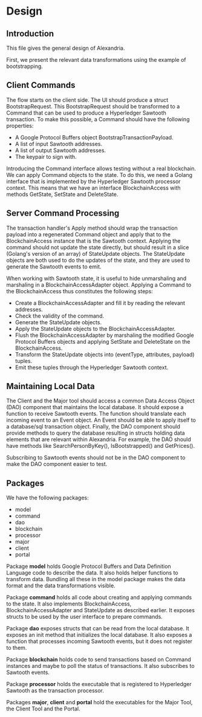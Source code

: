 # Design

## Introduction

This file gives the general design of Alexandria.

First, we present the relevant data transformations using the example of bootstrapping.

## Client Commands

The flow starts on the client side. The UI should produce a struct BootstrapRequest. This BootstrapRequest should be transformed to a Command that can be used to produce a Hyperledger Sawtooth transaction. To make this possible, a Command should have the following properties:

* A Google Protocol Buffers object BootstrapTransactionPayload.
* A list of input Sawtooth addresses.
* A list of output Sawtooth addresses.
* The keypair to sign with.

Introducing the Command interface allows testing without a real blockchain. We can apply Command objects to the state. To do this, we need a Golang interface that is implemented by the Hyperledger Sawtooth processor context. This means that we have an interface BlockchainAccess with methods GetState, SetState and DeleteState.

## Server Command Processing

The transaction handler's Apply method should wrap the transaction payload into a regenerated Command object and apply that to the BlockchainAccess instance that is the Sawtooth context. Applying the command should not update the state directly, but should result in a slice (Golang's version of an array) of StateUpdate objects. The StateUpdate objects are both used to do the updates of the state, and they are used to generate the Sawtooth events to emit.

When working with Sawtooth state, it is useful to hide unmarshaling and marshaling in a BlockchainAccessAdapter object. Applying a Command to the BlockchainAccess thus constitutes the following steps:

* Create a BlockchainAccessAdapter and fill it by reading the relevant addresses.
* Check the validity of the command.
* Generate the StateUpdate objects.
* Apply the StateUpdate objects to the BlockchainAccessAdapter.
* Flush the BlockchainAccessAdapter by marshaling the modified Google Protocol Buffers objects and applying SetState and DeleteState on the BlockchainAccess.
* Transform the StateUpdate objects into (eventType, attributes, payload) tuples.
* Emit these tuples through the Hyperledger Sawtooth context.

## Maintaining Local Data

The Client and the Major tool should access a common Data Access Object (DAO) component that maintains the local database. It should expose a function to receive Sawtooth events. The function should translate each incoming event to an Event object. An Event should be able to apply itself to a database/sql transaction object. Finally, the DAO component should provide methods to query the database resulting in structs holding data elements that are relevant within Alexandria. For example, the DAO should have methods like SearchPersonByKey(), IsBootstrapped() and GetPrices().

Subscribing to Sawtooth events should not be in the DAO component to make the DAO component easier to test.

## Packages

We have the following packages:

* model
* command
* dao
* blockchain
* processor
* major
* client
* portal

Package **model** holds Google Protocol Buffers and Data Definition Language code to describe the data. It also holds helper functions to transform data. Bundling all these in the model package makes the data format and the data transformations visible.

Package **command** holds all code about creating and applying commands to the state. It also implements BlockchainAccess, BlockchainAccessAdapter and StateUpdate as described earlier. It exposes structs to be used by the user interface to prepare commands.

Package **dao** exposes structs that can be read from the local database. It exposes an init method that initializes the local database. It also exposes a function that processes incoming Sawtooth events, but it does not register to them.

Package **blockchain** holds code to send transactions based on Command instances and maybe to poll the status of transactions. It also subscribes to Sawtooth events.

Package **processor** holds the executable that is registered to Hyperledger Sawtooth as the transaction processor.

Packages **major**, **client** and **portal** hold the executables for the Major Tool, the Client Tool and the Portal.
